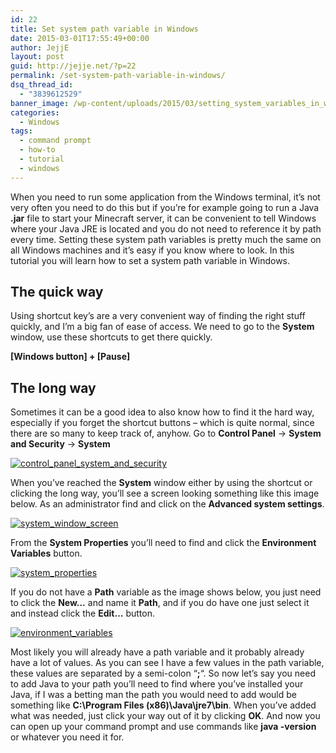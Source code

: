 ```yaml
---
id: 22
title: Set system path variable in Windows
date: 2015-03-01T17:55:49+00:00
author: JejjE
layout: post
guid: http://jejje.net/?p=22
permalink: /set-system-path-variable-in-windows/
dsq_thread_id:
  - "3839612529"
banner_image: /wp-content/uploads/2015/03/setting_system_variables_in_windows.png
categories:
  - Windows
tags:
  - command prompt
  - how-to
  - tutorial
  - windows
---
```

When you need to run some application from the Windows terminal, it&#8217;s not very often you need to do this but if you&#8217;re for example going to run a Java **.jar** file to start your Minecraft server, it can be convenient to tell Windows where your Java JRE is located and you do not need to reference it by path every time. Setting these system path variables is pretty much the same on all Windows machines and it&#8217;s easy if you know where to look. In this tutorial you will learn how to set a system path variable in Windows.
<!--more-->
## The quick way

Using shortcut key&#8217;s are a very convenient way of finding the right stuff quickly, and I&#8217;m a big fan of ease of access. We need to go to the **System** window, use these shortcuts to get there quickly.

**[Windows button] + [Pause]**

## The long way

Sometimes it can be a good idea to also know how to find it the hard way, especially if you forget the shortcut buttons &#8211; which is quite normal, since there are so many to keep track of, anyhow. Go to **Control Panel** -> **System and Security** -> **System**

[<img class="aligncenter size-full wp-image-31" src="https://i2.wp.com/jejje.net/wp-content/uploads/2015/03/control_panel_system_and_security.png?resize=850%2C640" alt="control_panel_system_and_security" srcset="https://i0.wp.com/jejje.net/wp-content/uploads/2015/03/control_panel_system_and_security.png?w=850 850w, https://i1.wp.com/jejje.net/wp-content/uploads/2015/03/control_panel_system_and_security.png?resize=300%2C226 300w" sizes="(max-width: 850px) 100vw, 850px" data-recalc-dims="1" />](https://i1.wp.com/jejje.net/wp-content/uploads/2015/03/control_panel_system_and_security.png)

When you&#8217;ve reached the **System** window either by using the shortcut or clicking the long way, you&#8217;ll see a screen looking something like this image below. As an administrator find and click on the **Advanced system settings**.

[<img class="aligncenter size-full wp-image-32" src="https://i2.wp.com/jejje.net/wp-content/uploads/2015/03/system_window_screen.png?resize=850%2C640" alt="system_window_screen" srcset="https://i2.wp.com/jejje.net/wp-content/uploads/2015/03/system_window_screen.png?w=850 850w, https://i1.wp.com/jejje.net/wp-content/uploads/2015/03/system_window_screen.png?resize=300%2C226 300w" sizes="(max-width: 850px) 100vw, 850px" data-recalc-dims="1" />](https://i2.wp.com/jejje.net/wp-content/uploads/2015/03/system_window_screen.png)

From the **System Properties** you&#8217;ll need to find and click the **Environment Variables** button.

[<img class="aligncenter size-full wp-image-27" src="https://i0.wp.com/jejje.net/wp-content/uploads/2015/03/system_properties.png?resize=426%2C475" alt="system_properties" srcset="https://i2.wp.com/jejje.net/wp-content/uploads/2015/03/system_properties.png?w=426 426w, https://i1.wp.com/jejje.net/wp-content/uploads/2015/03/system_properties.png?resize=269%2C300 269w" sizes="(max-width: 426px) 100vw, 426px" data-recalc-dims="1" />](https://i1.wp.com/jejje.net/wp-content/uploads/2015/03/system_properties.png)

If you do not have a **Path** variable as the image shows below, you just need to click the **New&#8230;** and name it **Path**, and if you do have one just select it and instead click the **Edit&#8230;** button.

[<img class="aligncenter size-full wp-image-26" src="https://i0.wp.com/jejje.net/wp-content/uploads/2015/03/environment_variables.png?resize=426%2C475" alt="environment_variables" srcset="https://i1.wp.com/jejje.net/wp-content/uploads/2015/03/environment_variables.png?w=426 426w, https://i2.wp.com/jejje.net/wp-content/uploads/2015/03/environment_variables.png?resize=269%2C300 269w" sizes="(max-width: 426px) 100vw, 426px" data-recalc-dims="1" />](https://i2.wp.com/jejje.net/wp-content/uploads/2015/03/environment_variables.png)

Most likely you will already have a path variable and it probably already have a lot of values. As you can see I have a few values in the path variable, these values are separated by a semi-colon &#8220;**;**&#8220;. So now let&#8217;s say you need to add Java to your path you&#8217;ll need to find where you&#8217;ve installed your Java, if I was a betting man the path you would need to add would be something like **C:\Program Files (x86)\Java\jre7\bin**. When you&#8217;ve added what was needed, just click your way out of it by clicking **OK**. And now you can open up your command prompt and use commands like **java -version** or whatever you need it for.

<div style="font-size:0px;height:0px;line-height:0px;margin:0;padding:0;clear:both">
</div>